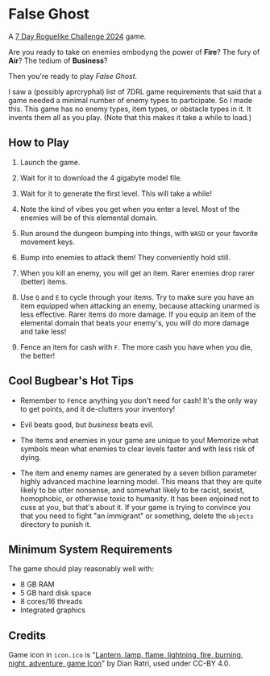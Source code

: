 # False Ghost
A [7 Day Roguelike Challenge 2024](https://itch.io/jam/7drl-challenge-2024) game.

Are you ready to take on enemies embodyng the power of **Fire**?
The fury of **Air**?
The tedium of **Business**?

Then you're ready to play *False Ghost*.

I saw a (possibly aprcryphal) list of 7DRL game requirements that said that a game needed a minimal number of enemy types to participate.
So I made this.
This game has no enemy types, item types, or obstacle types in it.
It invents them all as you play.
(Note that this makes it take a while to load.)

## How to Play

1. Launch the game.

2. Wait for it to download the 4 gigabyte model file.

3. Wait for it to generate the first level.
This will take a while!

4. Note the kind of vibes you get when you enter a level.
Most of the enemies will be of this elemental domain.

5. Run around the dungeon bumping into things, with `WASD` or your favorite movement keys.

6. Bump into enemies to attack them!
They conveniently hold still.

7. When you kill an enemy, you will get an item.
Rarer enemies drop rarer (better) items.

8. Use `Q` and `E` to cycle through your items.
Try to make sure you have an item equipped when attacking an enemy, because attacking unarmed is less effective.
Rarer items do more damage.
If you equip an item of the elemental domain that beats your enemy's, you will do more damage and take less!

9. Fence an item for cash with `F`.
The more cash you have when you die, the better!

## Cool Bugbear's Hot Tips

- Remember to `F`ence anything you don't need for cash!
It's the only way to get points, and it de-clutters your inventory!

- Evil beats good, but *business* beats evil.

- The items and enemies in your game are unique to you!
Memorize what symbols mean what enemies to clear levels faster and with less risk of dying.

- The item and enemy names are generated by a seven billion parameter highly advanced machine learning model.
This means that they are quite likely to be utter nonsense, and somewhat likely to be racist, sexist, homophobic, or otherwise toxic to humanity.
It has been enjoined not to cuss at you, but that's about it.
If your game is trying to convince you that you need to fight "an immigrant" or something, delete the `objects` directory to punish it.

## Minimum System Requirements

The game should play reasonably well with:
- 8 GB RAM
- 5 GB hard disk space
- 8 cores/16 threads
- Integrated graphics

## Credits

Game icon in `icon.ico` is "[Lantern, lamp, flame, lightning, fire, burning, night, adventure, game Icon](https://icon-icons.com/icon/lantern-lamp-flame-lightning-fire-burning-night-adventure-game/262436)" by Dian Ratri, used under CC-BY 4.0.
 